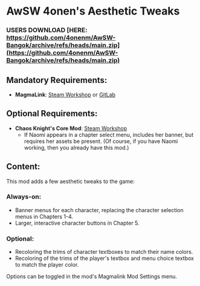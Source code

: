 # AwSW 4onen's Aesthetic Tweaks

### USERS DOWNLOAD [HERE: https://github.com/4onenm/AwSW-Bangok/archive/refs/heads/main.zip](https://github.com/4onenm/AwSW-Bangok/archive/refs/heads/main.zip)

## Mandatory Requirements:

+ **MagmaLink**: [Steam Workshop](https://steamcommunity.com/sharedfiles/filedetails/?id=2594080243) or [GitLab](https://gitlab.com/jakzie2/awsw-magmalink)

## Optional Requirements:

+ **Chaos Knight's Core Mod**: [Steam Workshop](https://steamcommunity.com/workshop/filedetails/?id=1405536097)
    + If Naomi appears in a chapter select menu, includes her banner, but requires her assets be present. (Of course, if you have Naomi working, then you already have this mod.)

## Content:

This mod adds a few aesthetic tweaks to the game:

### Always-on:
+ Banner menus for each character, replacing the character selection menus in Chapters 1-4.
+ Larger, interactive character buttons in Chapter 5.

### Optional:
+ Recoloring the trims of character textboxes to match their name colors.
+ Recoloring of the trims of the player's textbox and menu choice textbox to match the player color.

Options can be toggled in the mod's Magmalink Mod Settings menu.